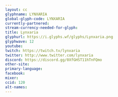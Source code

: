 ```yaml
---
layout: cc
glyphname: LYNXARIA
global-glyph-code: LYNXARIA
currently-partnered: 
stream-currency-needed-for-glyph: 
title: Lynxaria
glyphurl: https://i.glyphs.wf/glyphs/Lynxaria.png
glyphwave: 12
youtube: 
twitch: https://twitch.tv/lynxaria
twitter: http://www.twitter.com/lynxaria
discord: https://discord.gg/0XfGHST11hTnFQmo
other-site: 
primary-language: 
facebook: 
mixer: 
ccid: 120
alt-names: 
---
```


